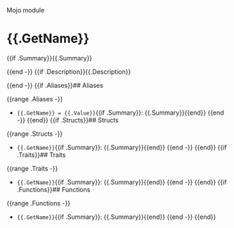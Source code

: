 Mojo module

# {{.GetName}}

{{if .Summary}}{{.Summary}}

{{end -}}
{{if .Description}}{{.Description}}

{{end -}}
{{if .Aliases}}## Aliases

{{range .Aliases -}}
 - `{{.GetName}} = {{.Value}}`{{if .Summary}}: {{.Summary}}{{end}}
{{end -}}
{{end}}
{{if .Structs}}## Structs

{{range .Structs -}}
 - `{{.GetName}}`{{if .Summary}}: {{.Summary}}{{end}}
{{end -}}
{{end}}
{{if .Traits}}## Traits

{{range .Traits -}}
 - `{{.GetName}}`{{if .Summary}}: {{.Summary}}{{end}}
{{end -}}
{{end}}
{{if .Functions}}## Functions

{{range .Functions -}}
 - `{{.GetName}}`{{if .Summary}}: {{.Summary}}{{end}}
{{end -}}
{{end}}
